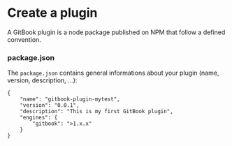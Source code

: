 # Create a plugin

A GitBook plugin is a node package published on NPM that follow a defined convention.

### package.json

The `package.json` contains general informations about your plugin (name, version, description, ...):

```
{
    "name": "gitbook-plugin-mytest",
    "version": "0.0.1",
    "description": "This is my first GitBook plugin",
    "engines": {
        "gitbook": ">1.x.x"
    }
}
```




